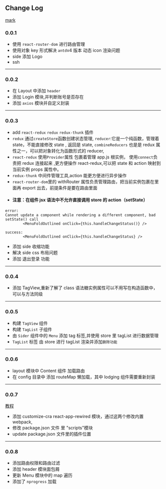 ## Change Log

[mark](https://www.cnblogs.com/wj-1314/p/8547763.html)

### 0.0.1

- 使用 `react-router-dom` 进行路由管理
- 使用对象 key 形式解决 `antd`v4 版本 动态 icon 渲染问题
- side 添加 Logo
- ssh

---

### 0.0.2

- 在 Layout 中添加 `header`
- 添加 Login 模块,并判断账号是否存在
- 添加 `axios` 模块并自定义封装

---

### 0.0.3

- add `react-redux` `redux` `redux-thunk` 插件
- `redux` 通过`createStore`函数创建状态管理, `reducer`:它是一个纯函数，管理着 state，不能直接修改 state , 返回是 state, `combineReducers` 也是是 redux 属性之一，可以把对象转化为函数形式的 reducer,
- `react-redux` 使用`Provider`属性 包裹着管理 app.js 根实例， 使用`connect`负责把 redux 连接起来 ,更方便操作 react-redux,可以把 state 和 action 映射到当前实例 props 属性中。
- `redux-thunk` 中间件管理工具,action 能更方便进行异步操作
- `react-router-dom`里的 withRouter 属性负责管理路由，把当前实例包裹在里面再 export 出去，前提条件是要在路由里面
- #### 注意：在组件 jsx 语法中不允许直接调用 store 的 action（setState）

```
error:
Cannot update a component while rendering a different component, bad setState() call
        <MenuFoldOutlined onClick={this.handleChangeStatus()} />

success:
        <MenuFoldOutlined onClick={this.handleChangeStatus} />
```

- 添加 side 收缩功能
- 解决 side css 布局问题
- 添加 退出登录 功能

---

### 0.0.4

- 添加 TagView,重新了解了 class 语法糖实例属性可以不用写在构造函数中，可以与方法同级

---

### 0.0.5

- 构建 `TagView` 组件
- 构建 `TagList` 子组件
- 由 `Sider` 组件中的 `Menu` 添加 tag 标签,并使用 store 里 tagList 进行数据管理
- `TagList` 标签 由 store 进行 tagList 渲染并添加`删除功能`

---

### 0.0.6

- layout 模块中 Content 组件 加载路由
- 在 config 目录中 添加 routeMap 懒加载，其中 lodging 组件需要重新封装

---

### 0.0.7

[教程](https://blog.csdn.net/qq_42944436/article/details/105220317)

- 添加 customize-cra react-app-rewired 模块，通过这两个修改内置 webpack,
- 修改 package.json 文件 里 "scripts"模块
- update package.json 文件里的插件位置

---

### 0.0.8

- 添加路由权限和路由过滤
- 添加 header 模块面包屑
- 更新 Menu 模块中的 map 遍历
- 添加了 `nprogress` 加载

